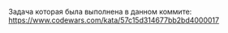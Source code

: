 Задача которая была выполнена в данном коммите: https://www.codewars.com/kata/57c15d314677bb2bd4000017